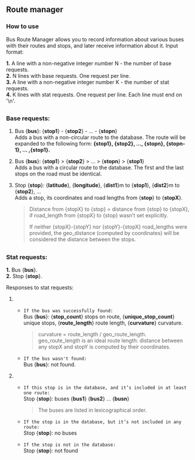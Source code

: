 ## Route manager

### How to use

Bus Route Manager allows you to record information about various buses with their routes and stops, and later receive
information about it. Input format:

**1.**  A line with a non-negative integer number N - the number of base requests.  
**2.**  N lines with base requests. One request per line.  
**3.**  A line with a non-negative integer number K - the number of stat requests.  
**4.**  K lines with stat requests. One request per line. Each line must end on '\n'.

##

### Base requests:

1. Bus {**bus**}: {**stop1**} - {**stop2**} - ... - {**stopn**}  
   Adds a bus with a non-circular route to the database. The route will be expanded to the following form: **{stop1},
   {stop2}, ..., {stopn}, {stopn-1}, ... ,{stop1}.**

2. Bus {**bus**}: {**stop1**} > {**stop2**} > ... > {**stopn**} > {**stop1**}  
   Adds a bus with a circular route to the database. The first and the last stops on the road must be identical.

3. Stop {**stop**}: {**latitude**}, {**longitude**}, {**dist1**}m to {**stop1**}, {**dist2**}m to {**stop2**}, ...  
   Adds a stop, its coordinates and road lengths from {**stop**} to {**stopX**}.

   > Distance from {stopX} to {stop} = distance from {stop} to {stopX}, if road_length from {stopX} to {stop} wasn’t set
   explicitly.
   >
   > If neither {stopX}-{stopY} nor {stopY}-{stopX} road_lengths were provided, the geo_distance (computed by
   coordinates) will be considered the distance between the stops.

##

### Stat requests:

**1.**  Bus {**bus**}.  
**2.**  Stop {**stop**}.

Responses to stat requests:

1.
    - `If the bus was successfully found:`  
      Bus {**bus**}: {**stop_count**} stops on route, {**unique_stop_count**} unique stops, {**route_length**} route
      length, {**curvature**} curvature.

      > curvature = route_length / geo_route_length.  
      > geo_route_length is an ideal route length: distance between any stopX and stopY is computed by their
      coordinates.

    - `If the bus wasn't found:`  
      Bus {**bus**}: not found.

2.
    - `If this stop is in the database, and it’s included in at least one route:`  
      Stop {**stop**}: buses {**bus1**} {**bus2**} ... {**busn**}
      > The buses are listed in lexicographical order.

    - `If the stop is in the database, but it’s not included in any route:`  
      Stop {**stop**}: no buses

    - `If the stop is not in the database:`  
      Stop {**stop**}: not found

